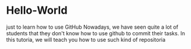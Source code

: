 # Hello-World
just to learn how to use GitHub
Nowadays, we have seen quite a lot of students that they don't know how to use github to 
commit their tasks.
In this tutoria, we will teach you how to use such kind of repositoria
